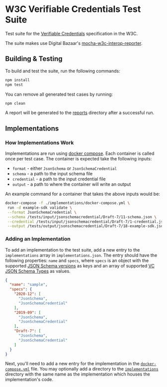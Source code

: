 # W3C Verifiable Credentials Test Suite

Test suite for the [Verifiable Credentials](https://github.com/w3c/vc-data-model/) specification in the W3C.

The suite makes use Digital Bazaar's [mocha-w3c-interop-reporter](https://github.com/digitalbazaar/mocha-w3c-interop-reporter).

## Building & Testing

To build and test the suite, run the following commands:

```bash
npm install
npm test
```

You can remove all generated test cases by running:

```bash
npm clean
```

A report will be generated to the [reports](reports) directory after a successful run.

## Implementations

### How Implementations Work
Implementations are run using [docker compose](https://docs.docker.com/compose/). Each container is called once
per test case. The container is expected take the following inputs:

* `format` - either `JsonSchema` or `JsonSchemaCredential`
* `schema` - a path to the input schema file
* `credential` - a path to the input credential file
* `output` - a path to where the container will write an output

An example command for a container that takes the above inputs would be:

```bash
docker-compose -f ./implementations/docker-compose.yml \
 run -d example-sdk validate \
 --format JsonSchemaCredential \
 --schema /tests/input/jsonschemacredential/Draft-7/11-schema.json \
 --credential /tests/input/jsonschemacredential/Draft-7/1-credential.json \
 --output /tests/output/jsonschemacredential/Draft-7/18-example-sdk.json
```

### Adding an Implementation

To add an implementation to the test suite, add a new entry to the `implementations` array in `implementations.json`.
The entry should have the following properties: `name` and `specs`, where `specs` is an object with the supported
[JSON Schema versions](https://json-schema.org/) as keys and an array of supported
[VC JSON Schema Types](https://w3c.github.io/vc-json-schema/#data-model) as values.

```json
{
  "name": "sample",
  "specs": {
    "2020-12": [
      "JsonSchema",
      "JsonSchemaCredential"
    ],
    "2019-09": [
      "JsonSchema",
      "JsonSchemaCredential"
    ],
    "Draft-7": [
      "JsonSchema",
      "JsonSchemaCredential"
    ]
  }
}
```

Next, you'll need to add a new entry for the implementation in the [`docker-compose.yml`](implementations/docker-compose.yml)
file. You may optionally add a directory to the [`implementations`](implementations) directory with the same name as the
implementation which houses the implementation's code.
